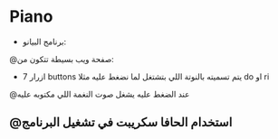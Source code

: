 # Piano
- برنامج البيانو:

@صفحة ويب بسيطة تتكون من:

   - 7 ازرار buttons يتم تسميته بالنوتة اللي بتشتغل لما نضغط عليه مثلا do او ri 

@عند الضغط عليه يشغل صوت النغمة اللي مكتوبه عليه

@استخدام الحافا سكريبت في تشغيل البرنامج
---------------------------
